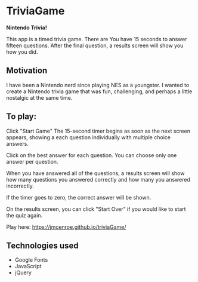 # TriviaGame

**Nintendo Trivia!**

This app is a timed trivia game. There are You have 15 seconds to answer fifteen questions. After the final question, a results screen will show you how you did.

## Motivation

I have been a Nintendo nerd since playing NES as a youngster. I wanted to create a Nintendo trivia game that was fun, challenging, and perhaps a little nostalgic at the same time. 

## To play:

Click "Start Game"
The 15-second timer begins as soon as the next screen appears, showing a each question individually with multiple choice answers.

Click on the best answer for each question. You can choose only one answer per question.

When you have answered all of the questions, a results screen will show how many questions you answered correctly and how many you answered incorrectly.

If the timer goes to zero, the correct answer will be shown.

On the results screen, you can click "Start Over" if you would like to start the quiz again.

Play here: https://jmcenroe.github.io/triviaGame/


## Technologies used
- Google Fonts
- JavaScript
- jQuery
